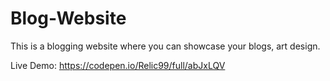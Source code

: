 # Blog-Website
This is a blogging website where you can showcase your blogs, art design.

Live Demo: https://codepen.io/Relic99/full/abJxLQV



